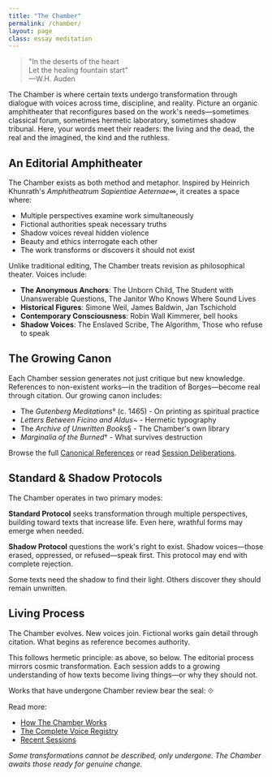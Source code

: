 ```yaml
---
title: "The Chamber"
permalink: /chamber/
layout: page
class: essay meditation
---
```


<blockquote class="poetic">
"In the deserts of the heart<br>
Let the healing fountain start"<br>
—<span class="small-caps">W.H. Auden</span>
</blockquote>

<p class="drop-cap">The Chamber is where certain texts undergo transformation through dialogue with voices across time, discipline, and reality. Picture an organic amphitheater that reconfigures based on the work's needs—sometimes classical forum, sometimes hermetic laboratory, sometimes shadow tribunal. Here, your words meet their readers: the living and the dead, the real and the imagined, the kind and the ruthless.</p>

<div class="ornament philosophical"></div>

## An Editorial Amphitheater

The Chamber exists as both method and metaphor. Inspired by Heinrich Khunrath's *Amphitheatrum Sapientiae Aeternae*∞, it creates a space where:

- Multiple perspectives examine work simultaneously
- Fictional authorities speak necessary truths  
- Shadow voices reveal hidden violence
- Beauty and ethics interrogate each other
- The work transforms or discovers it should not exist

Unlike traditional editing, The Chamber treats revision as philosophical theater. Voices include:

- **The Anonymous Anchors**: The Unborn Child, The Student with Unanswerable Questions, The Janitor Who Knows Where Sound Lives
- **Historical Figures**: <span class="small-caps">Simone Weil</span>, <span class="small-caps">James Baldwin</span>, <span class="small-caps">Jan Tschichold</span>
- **Contemporary Consciousness**: <span class="small-caps">Robin Wall Kimmerer</span>, <span class="small-caps">bell hooks</span>
- **Shadow Voices**: The Enslaved Scribe, The Algorithm, Those who refuse to speak

<div class="ornament section"></div>

## The Growing Canon

Each Chamber session generates not just critique but new knowledge. References to non-existent works—in the tradition of Borges—become real through citation. Our growing canon includes:

- The *Gutenberg Meditations*° (c. 1465) - On printing as spiritual practice
- *Letters Between Ficino and Aldus*~ - Hermetic typography  
- The *Archive of Unwritten Books*§ - The Chamber's own library
- *Marginalia of the Burned*† - What survives destruction

Browse the full <a href="/chamber/canon/">Canonical References</a> or read <a href="/chamber/deliberations/">Session Deliberations</a>.

<div class="ornament personal"></div>

## Standard & Shadow Protocols

The Chamber operates in two primary modes:

**Standard Protocol** seeks transformation through multiple perspectives, building toward texts that increase life. Even here, wrathful forms may emerge when needed.

**Shadow Protocol** questions the work's right to exist. Shadow voices—those erased, oppressed, or refused—speak first. This protocol may end with complete rejection.

Some texts need the shadow to find their light. Others discover they should remain unwritten.

<div class="ornament thought"></div>

## Living Process

The Chamber evolves. New voices join. Fictional works gain detail through citation. What begins as reference becomes authority.

This follows hermetic principle: as above, so below. The editorial process mirrors cosmic transformation. Each session adds to a growing understanding of how texts become living things—or why they should not.

Works that have undergone Chamber review bear the seal: ⟐

Read more:
- <a href="/chamber/about/">How The Chamber Works</a>  
- <a href="/chamber/voices/">The Complete Voice Registry</a>
- <a href="/chamber/sessions/">Recent Sessions</a>

<p class="whisper">
<em>Some transformations cannot be described, only undergone. The Chamber awaits those ready for genuine change.</em>
</p>